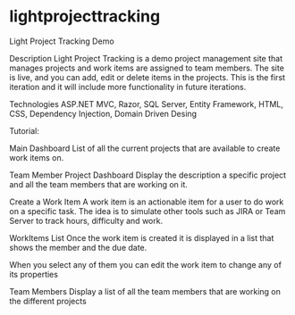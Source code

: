 # lightprojecttracking


Light Project Tracking Demo

Description
Light Project Tracking is a demo project management site that manages projects and work items are assigned to team members. The site is live, and you can add, edit or delete items in the projects.  This is the first iteration and it will include more functionality in future iterations.

Technologies
ASP.NET MVC, Razor, SQL Server, Entity Framework, HTML, CSS, Dependency Injection, Domain Driven Desing

Tutorial:

Main Dashboard
List of all the current projects that are available to create work items on.
 
Team Member Project Dashboard
Display the description a specific project and all the team members that are working on it.
 
Create a Work Item
A work item is an actionable item for a user to do work on a specific task. The idea is to simulate other tools such as JIRA or Team Server to track hours, difficulty and work.

WorkItems List
Once the work item is created it is displayed in a list that shows the member and the due date.
 
When you select any of them you can edit the work item to change any of its properties

Team Members
Display a list of all the team members that are working on the different projects
 
 


